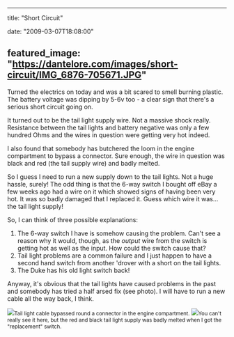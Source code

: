 
---
title: "Short Circuit"

date: "2009-03-07T18:08:00"

featured_image: "https://dantelore.com/images/short-circuit/IMG_6876-705671.JPG"
---


Turned the electrics on today and was a bit scared to smell burning plastic.  The battery voltage was dipping by 5-6v too - a clear sign that there's a serious short circuit going on.

It turned out to be the tail light supply wire.  Not a massive shock really.  Resistance between the tail lights and battery negative was only a few hundred Ohms and the wires in question were getting very hot indeed.

I also found that somebody has butchered the loom in the engine compartment to bypass a connector.  Sure enough, the wire in question was black and red (the tail supply wire) and badly melted.

So I guess I need to run a new supply down to the tail lights.  Not a huge hassle, surely!  The odd thing is that the 6-way switch I bought off eBay a few weeks ago had a wire on it which showed signs of having been very hot.  It was so badly damaged that I replaced it.  Guess which wire it was... the tail light supply!

So, I can think of three possible explanations:

1)  The 6-way switch I have is somehow causing the problem.  Can't see a reason why it would, though, as the <span style="font-style: italic;">output</span> wire from the switch is getting hot as well as the input.  How could the switch cause that?
2)  Tail light problems are a common failure and I just happen to have a second hand switch from another 'drover with a short on the tail lights.
3)  The Duke has his old light switch back!

Anyway, it's obvious that the tail lights have caused problems in the past and somebody has tried a half arsed fix (see photo).  I will have to run a new cable all the way back, I think.

<a href="http://danandtheduke.co.uk/uploaded_images/IMG_6876-705679.JPG"><img src="https://dantelore.com/images/short-circuit/IMG_6876-705671.JPG"/></a><span style="font-size:85%;">Tail light cable bypassed round a connector in the engine compartment.</span>
<a href="http://danandtheduke.co.uk/uploaded_images/IMG_6700-705646.JPG"><img src="https://dantelore.com/images/short-circuit/IMG_6700-705635.JPG"/></a><span style="font-size:85%;">You can't really see it here, but the red and black tail light supply was badly melted when I got the "replacement" switch.
</span>